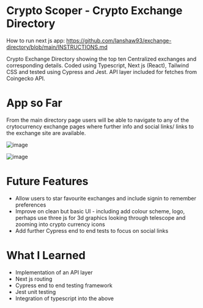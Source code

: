 # Crypto Scoper - Crypto Exchange Directory

How to run next js app:
https://github.com/Ianshaw93/exchange-directory/blob/main/INSTRUCTIONS.md

Crypto Exchange Directory showing the top ten Centralized exchanges and corresponding details. Coded using Typescript, Next js (React), Tailwind CSS and tested using Cypress and Jest. API layer included for fetches from Coingecko API.

# App so Far

From the main directory page users will be able to navigate to any of the crytocurrency exchange pages where further info and social links/ links to the exchange site are available.

![image](https://user-images.githubusercontent.com/76686112/184887668-6fad7066-56c7-47fb-bbd5-9221893a538a.png)

![image](https://user-images.githubusercontent.com/76686112/184887779-ab17db3f-0935-43ef-8df7-f09b5daddc26.png)

# Future Features

* Allow users to star favourite exchanges and include signin to remember preferences
* Improve on clean but basic UI - including add colour scheme, logo, perhaps use three js for 3d graphics looking through telescope and zooming into crypto currency icons 
* Add further Cypress end to end tests to focus on social links

# What I Learned

* Implementation of an API layer
* Next js routing
* Cypress end to end testing framework
* Jest unit testing
* Integration of typescript into the above
